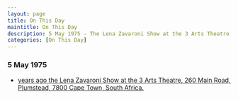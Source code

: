 ```yaml
---
layout: page
title: On This Day
maintitle: On This Day
description: 5 May 1975 - The Lena Zavaroni Show at the 3 Arts Theatre, 260 Main Road, Plumstead, 7800 Cape Town, South Africa.
categories: [On This Day]
---
```


### 5 May 1975
* [<span id="age"></span> years ago the Lena Zavaroni Show at the 3 Arts Theatre, 260 Main Road, Plumstead, 7800 Cape Town, South Africa.](/theatre/the%20lena%20zavaroni%20show/1975/05/05/the-lena-zavaroni-show.html)

<!-- Script for calculating number of years ago -->
<script>
var dob = '19750505';
var year = Number(dob.substr(0, 4));
var month = Number(dob.substr(4, 2)) - 1;
var day = Number(dob.substr(6, 2));
var today = new Date();
var age = today.getFullYear() - year;
if (today.getMonth() < month || (today.getMonth() == month && today.getDate() < day)) {
  age--;
}
document.getElementById("age").innerHTML=age;
</script>

